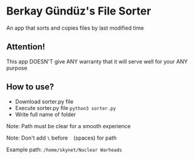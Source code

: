 # Berkay Gündüz's File Sorter

An app that sorts and copies files by last modified time

## Attention!

This app DOESN'T give ANY warranty that it will serve well for your ANY purpose

## How to use?

- Download sorter.py file
- Execute sorter.py file `python3 sorter.py`
- Write full name of folder

Note: Path must be clear for a smooth experience

Note: Don't add `\` before ` ` (spaces) for path

Example path: `/home/skynet/Nuclear Warheads`
